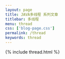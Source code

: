 ```yaml
---
layout: page
title: JAVA多线程 系列文章
titlebar: 多线程
menu: thread
css: ['blog-page.css']
permalink: /thread
keywords: thread
---
```


{% include thread.html %}